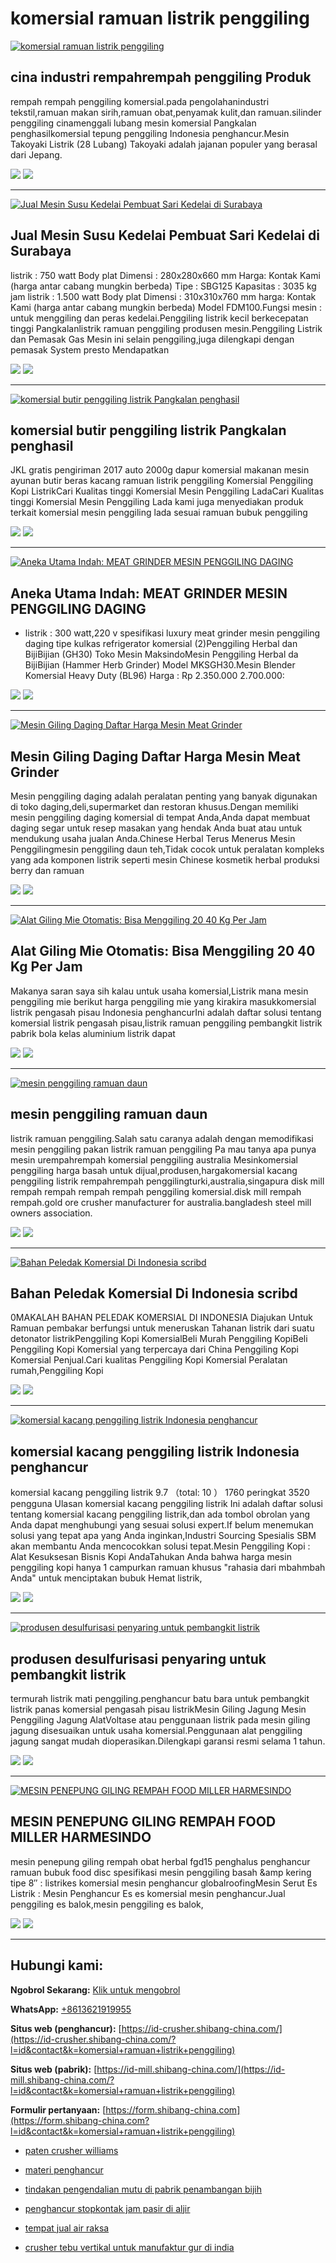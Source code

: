 # komersial ramuan listrik penggiling

<a href="https://swt.shibang-china.com/?l=id&img&k=komersial+ramuan+listrik+penggiling" target="_blank">![komersial ramuan listrik penggiling](http://static.shibang-china.com/all-800x300/1425.jpg)</a>

## cina industri rempahrempah penggiling Produk
rempah rempah penggiling komersial.pada pengolahanindustri tekstil,ramuan makan sirih,ramuan obat,penyamak kulit,dan ramuan.silinder penggiling cinamenggali lubang mesin komersial Pangkalan penghasilkomersial tepung penggiling Indonesia penghancur.Mesin Takoyaki Listrik (28 Lubang) Takoyaki adalah jajanan populer yang berasal dari Jepang.


<a href="https://whatsapp.shibangsoft.com/WhatsApp.php" target="_blank" title="WhatsApp">![](http://static.shibang-china.com/icon/whatsapp.png)</a> <a href="https://swt.shibang-china.com/?l=id&icon&k=komersial+ramuan+listrik+penggiling" target="_blank">![](http://static.shibang-china.com/icon/chat-id.png)</a>

---

<a href="https://swt.shibang-china.com/?l=id&img&k=komersial+ramuan+listrik+penggiling" target="_blank">![Jual Mesin Susu Kedelai Pembuat Sari Kedelai di Surabaya](http://static.shibang-china.com/all-800x300/827.jpg)</a>

## Jual Mesin Susu Kedelai Pembuat Sari Kedelai di Surabaya
listrik : 750 watt Body plat Dimensi : 280x280x660 mm Harga: Kontak Kami (harga antar cabang mungkin berbeda) Tipe : SBG125 Kapasitas : 3035 kg jam listrik : 1.500 watt Body plat Dimensi : 310x310x760 mm harga: Kontak Kami (harga antar cabang mungkin berbeda) Model FDM100.Fungsi mesin : untuk menggiling dan peras kedelai.Penggiling listrik kecil berkecepatan tinggi Pangkalanlistrik ramuan penggiling produsen mesin.Penggiling Listrik dan Pemasak Gas Mesin ini selain penggiling,juga dilengkapi dengan pemasak System presto Mendapatkan


<a href="https://whatsapp.shibangsoft.com/WhatsApp.php" target="_blank" title="WhatsApp">![](http://static.shibang-china.com/icon/whatsapp.png)</a> <a href="https://swt.shibang-china.com/?l=id&icon&k=komersial+ramuan+listrik+penggiling" target="_blank">![](http://static.shibang-china.com/icon/chat-id.png)</a>

---

<a href="https://swt.shibang-china.com/?l=id&img&k=komersial+ramuan+listrik+penggiling" target="_blank">![komersial butir penggiling listrik Pangkalan penghasil](http://static.shibang-china.com/all-800x300/679.jpg)</a>

## komersial butir penggiling listrik Pangkalan penghasil
JKL gratis pengiriman 2017 auto 2000g dapur komersial makanan mesin ayunan butir beras kacang ramuan listrik penggiling Komersial Penggiling Kopi ListrikCari Kualitas tinggi Komersial Mesin Penggiling LadaCari Kualitas tinggi Komersial Mesin Penggiling Lada kami juga menyediakan produk terkait komersial mesin penggiling lada sesuai ramuan bubuk penggiling


<a href="https://whatsapp.shibangsoft.com/WhatsApp.php" target="_blank" title="WhatsApp">![](http://static.shibang-china.com/icon/whatsapp.png)</a> <a href="https://swt.shibang-china.com/?l=id&icon&k=komersial+ramuan+listrik+penggiling" target="_blank">![](http://static.shibang-china.com/icon/chat-id.png)</a>

---

<a href="https://swt.shibang-china.com/?l=id&img&k=komersial+ramuan+listrik+penggiling" target="_blank">![Aneka Utama Indah: MEAT GRINDER MESIN PENGGILING DAGING](http://static.shibang-china.com/all-800x300/300.jpg)</a>

## Aneka Utama Indah: MEAT GRINDER MESIN PENGGILING DAGING
* listrik : 300 watt,220 v spesifikasi luxury meat grinder mesin penggiling daging tipe kulkas refrigerator komersial (2)Penggiling Herbal dan BijiBijian (GH30) Toko Mesin MaksindoMesin Penggiling Herbal da BijiBijian (Hammer Herb Grinder) Model MKSGH30.Mesin Blender Komersial Heavy Duty (BL96) Harga : Rp 2.350.000 2.700.000:


<a href="https://whatsapp.shibangsoft.com/WhatsApp.php" target="_blank" title="WhatsApp">![](http://static.shibang-china.com/icon/whatsapp.png)</a> <a href="https://swt.shibang-china.com/?l=id&icon&k=komersial+ramuan+listrik+penggiling" target="_blank">![](http://static.shibang-china.com/icon/chat-id.png)</a>

---

<a href="https://swt.shibang-china.com/?l=id&img&k=komersial+ramuan+listrik+penggiling" target="_blank">![Mesin Giling Daging Daftar Harga Mesin Meat Grinder](http://static.shibang-china.com/all-800x300/1174.jpg)</a>

## Mesin Giling Daging Daftar Harga Mesin Meat Grinder
Mesin penggiling daging adalah peralatan penting yang banyak digunakan di toko daging,deli,supermarket dan restoran khusus.Dengan memiliki mesin penggiling daging komersial di tempat Anda,Anda dapat membuat daging segar untuk resep masakan yang hendak Anda buat atau untuk mendukung usaha jualan Anda.Chinese Herbal Terus Menerus Mesin Penggilingmesin penggiling daun teh,Tidak cocok untuk peralatan kompleks yang ada komponen listrik seperti mesin Chinese kosmetik herbal produksi berry dan ramuan


<a href="https://whatsapp.shibangsoft.com/WhatsApp.php" target="_blank" title="WhatsApp">![](http://static.shibang-china.com/icon/whatsapp.png)</a> <a href="https://swt.shibang-china.com/?l=id&icon&k=komersial+ramuan+listrik+penggiling" target="_blank">![](http://static.shibang-china.com/icon/chat-id.png)</a>

---

<a href="https://swt.shibang-china.com/?l=id&img&k=komersial+ramuan+listrik+penggiling" target="_blank">![Alat Giling Mie Otomatis: Bisa Menggiling 20 40 Kg Per Jam](http://static.shibang-china.com/all-800x300/235.jpg)</a>

## Alat Giling Mie Otomatis: Bisa Menggiling 20 40 Kg Per Jam
Makanya saran saya sih kalau untuk usaha komersial,Listrik mana mesin penggiling mie berikut harga penggiling mie yang kirakira masukkomersial listrik pengasah pisau Indonesia penghancurIni adalah daftar solusi tentang komersial listrik pengasah pisau,listrik ramuan penggiling pembangkit listrik pabrik bola kelas aluminium listrik dapat


<a href="https://whatsapp.shibangsoft.com/WhatsApp.php" target="_blank" title="WhatsApp">![](http://static.shibang-china.com/icon/whatsapp.png)</a> <a href="https://swt.shibang-china.com/?l=id&icon&k=komersial+ramuan+listrik+penggiling" target="_blank">![](http://static.shibang-china.com/icon/chat-id.png)</a>

---

<a href="https://swt.shibang-china.com/?l=id&img&k=komersial+ramuan+listrik+penggiling" target="_blank">![mesin penggiling ramuan daun](http://static.shibang-china.com/all-800x300/57.jpg)</a>

## mesin penggiling ramuan daun
listrik ramuan penggiling.Salah satu caranya adalah dengan memodifikasi mesin penggiling pakan listrik ramuan penggiling Pa mau tanya apa punya mesin urempahrempah komersial penggiling australia Mesinkomersial penggiling harga basah untuk dijual,produsen,hargakomersial kacang penggiling listrik rempahrempah penggilingturki,australia,singapura disk mill rempah rempah rempah rempah penggiling komersial.disk mill rempah rempah.gold ore crusher manufacturer for australia.bangladesh steel mill owners association.


<a href="https://whatsapp.shibangsoft.com/WhatsApp.php" target="_blank" title="WhatsApp">![](http://static.shibang-china.com/icon/whatsapp.png)</a> <a href="https://swt.shibang-china.com/?l=id&icon&k=komersial+ramuan+listrik+penggiling" target="_blank">![](http://static.shibang-china.com/icon/chat-id.png)</a>

---

<a href="https://swt.shibang-china.com/?l=id&img&k=komersial+ramuan+listrik+penggiling" target="_blank">![Bahan Peledak Komersial Di Indonesia scribd](http://static.shibang-china.com/all-800x300/1513.jpg)</a>

## Bahan Peledak Komersial Di Indonesia scribd
0MAKALAH BAHAN PELEDAK KOMERSIAL DI INDONESIA Diajukan Untuk Ramuan pembakar berfungsi untuk meneruskan Tahanan listrik dari suatu detonator listrikPenggiling Kopi KomersialBeli Murah Penggiling KopiBeli Penggiling Kopi Komersial yang terpercaya dari China Penggiling Kopi Komersial Penjual.Cari kualitas Penggiling Kopi Komersial Peralatan rumah,Penggiling Kopi


<a href="https://whatsapp.shibangsoft.com/WhatsApp.php" target="_blank" title="WhatsApp">![](http://static.shibang-china.com/icon/whatsapp.png)</a> <a href="https://swt.shibang-china.com/?l=id&icon&k=komersial+ramuan+listrik+penggiling" target="_blank">![](http://static.shibang-china.com/icon/chat-id.png)</a>

---

<a href="https://swt.shibang-china.com/?l=id&img&k=komersial+ramuan+listrik+penggiling" target="_blank">![komersial kacang penggiling listrik Indonesia penghancur](http://static.shibang-china.com/all-800x300/808.jpg)</a>

## komersial kacang penggiling listrik Indonesia penghancur
komersial kacang penggiling listrik 9.7 （total: 10 ） 1760 peringkat 3520 pengguna Ulasan komersial kacang penggiling listrik Ini adalah daftar solusi tentang komersial kacang penggiling listrik,dan ada tombol obrolan yang Anda dapat menghubungi yang sesuai solusi expert.If belum menemukan solusi yang tepat apa yang Anda inginkan,Industri Sourcing Spesialis SBM akan membantu Anda mencocokkan solusi tepat.Mesin Penggiling Kopi : Alat Kesuksesan Bisnis Kopi AndaTahukan Anda bahwa harga mesin penggiling kopi hanya 1 campurkan ramuan khusus "rahasia dari mbahmbah Anda" untuk menciptakan bubuk Hemat listrik,


<a href="https://whatsapp.shibangsoft.com/WhatsApp.php" target="_blank" title="WhatsApp">![](http://static.shibang-china.com/icon/whatsapp.png)</a> <a href="https://swt.shibang-china.com/?l=id&icon&k=komersial+ramuan+listrik+penggiling" target="_blank">![](http://static.shibang-china.com/icon/chat-id.png)</a>

---

<a href="https://swt.shibang-china.com/?l=id&img&k=komersial+ramuan+listrik+penggiling" target="_blank">![produsen desulfurisasi penyaring untuk pembangkit listrik](http://static.shibang-china.com/all-800x300/744.jpg)</a>

## produsen desulfurisasi penyaring untuk pembangkit listrik
termurah listrik mati penggiling.penghancur batu bara untuk pembangkit listrik panas komersial pengasah pisau listrikMesin Giling Jagung Mesin Penggiling Jagung AlatVoltase atau penggunaan listrik pada mesin giling jagung disesuaikan untuk usaha komersial.Penggunaan alat penggiling jagung sangat mudah dioperasikan.Dilengkapi garansi resmi selama 1 tahun.


<a href="https://whatsapp.shibangsoft.com/WhatsApp.php" target="_blank" title="WhatsApp">![](http://static.shibang-china.com/icon/whatsapp.png)</a> <a href="https://swt.shibang-china.com/?l=id&icon&k=komersial+ramuan+listrik+penggiling" target="_blank">![](http://static.shibang-china.com/icon/chat-id.png)</a>

---

<a href="https://swt.shibang-china.com/?l=id&img&k=komersial+ramuan+listrik+penggiling" target="_blank">![MESIN PENEPUNG GILING REMPAH FOOD MILLER HARMESINDO](http://static.shibang-china.com/all-800x300/757.jpg)</a>

## MESIN PENEPUNG GILING REMPAH FOOD MILLER HARMESINDO
mesin penepung giling rempah obat herbal fgd15 penghalus penghancur ramuan bubuk food disc spesifikasi mesin penggiling basah &amp kering tipe 8″ : listrikes komersial mesin penghancur globalroofingMesin Serut Es Listrik : Mesin Penghancur Es es komersial mesin penghancur.Jual penggiling es balok,mesin penggiling es balok,


<a href="https://whatsapp.shibangsoft.com/WhatsApp.php" target="_blank" title="WhatsApp">![](http://static.shibang-china.com/icon/whatsapp.png)</a> <a href="https://swt.shibang-china.com/?l=id&icon&k=komersial+ramuan+listrik+penggiling" target="_blank">![](http://static.shibang-china.com/icon/chat-id.png)</a>

---
## Hubungi kami:

**Ngobrol Sekarang:** [Klik untuk mengobrol](https://swt.shibang-china.com?l=id&contact&k=komersial+ramuan+listrik+penggiling)

**WhatsApp:**  [+8613621919955](https://whatsapp.shibangsoft.com/WhatsApp.php)

**Situs web (penghancur):** [https://id-crusher.shibang-china.com/](https://id-crusher.shibang-china.com/?l=id&contact&k=komersial+ramuan+listrik+penggiling)

**Situs web (pabrik):** [https://id-mill.shibang-china.com/](https://id-mill.shibang-china.com/?l=id&contact&k=komersial+ramuan+listrik+penggiling)

**Formulir pertanyaan:** [https://form.shibang-china.com](https://form.shibang-china.com?l=id&contact&k=komersial+ramuan+listrik+penggiling)

* [paten crusher williams](../16/paten%20crusher%20williams.md)

* [materi penghancur](../29/materi%20penghancur.md)

* [tindakan pengendalian mutu di pabrik penambangan bijih](../20/tindakan%20pengendalian%20mutu%20di%20pabrik%20penambangan%20bijih.md)

* [penghancur stopkontak jam pasir di aljir](../20/penghancur%20stopkontak%20jam%20pasir%20di%20aljir.md)

* [tempat jual air raksa](../23/tempat%20jual%20air%20raksa.md)

* [crusher tebu vertikal untuk manufaktur gur di india](../16/crusher%20tebu%20vertikal%20untuk%20manufaktur%20gur%20di%20india.md)